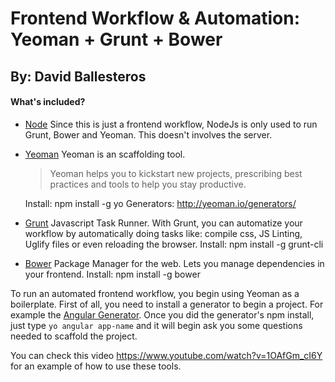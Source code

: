 # Frontend Workflow & Automation: Yeoman + Grunt + Bower
## By: David Ballesteros

#### What's included?

 * [Node](https://nodejs.org/)
 	Since this is just a frontend workflow, NodeJs is only used to run Grunt, Bower and Yeoman.
 	This doesn't involves the server.

 * [Yeoman](http://yeoman.io/)
	Yeoman is an scaffolding tool.
	> Yeoman helps you to kickstart new projects, prescribing best practices and tools to help you stay productive.

	Install: npm install -g yo
	Generators: http://yeoman.io/generators/

 * [Grunt](http://gruntjs.com/)
	Javascript Task Runner. With Grunt, you can automatize your workflow by automatically doing tasks like: compile css, JS Linting, Uglify files or even reloading the browser.
 	Install: npm install -g grunt-cli

 * [Bower](http://bower.io/)
	Package Manager for the web.
	Lets you manage dependencies in your frontend.
	Install: npm install -g bower


To run an automated frontend workflow, you begin using Yeoman as a boilerplate.
First of all, you need to install a generator to begin a project.
For example the [Angular Generator](https://github.com/yeoman/generator-angular).
Once you did the generator's npm install, just type ```yo angular app-name``` and it will begin ask you some questions needed to scaffold the project.

You can check this video https://www.youtube.com/watch?v=1OAfGm_cI6Y for an example of how to use these tools.
